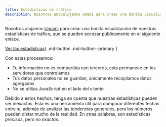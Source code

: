 ```yaml
---
title: Estadísticas de tráfico
description: Nosotros autoalojamos Umami para crear una bonita visualización de nuestras estadísticas de tráfico, que se hacen públicas aquí.
---
```


<!-- markdownlint-disable MD051 -->

Nosotros alojamos [Umami](https://umami.is) para crear una bonita visualización de nuestras estadísticas de tráfico, que se pueden accesar públicamente en el siguiente enlace.

[Ver las estadísticas](https://stats.privacyguides.net/share/nVWjyd2QfgOPBhMF/www.privacyguides.org){ .md-button .md-button--primary }

Con estas procesamos:

- Tu información no es compartida con terceros, esta permanece en los servidores que controlamos
- Tus datos personales no se guardan, únicamente recopilamos datos agregados
- No se utiliza JavaScript en el lado del cliente

Debido a estos hechos, tenga en cuenta que nuestras estadísticas pueden ser inexactas. Esta es una herramienta útil para comparar diferentes fechas entre sí, además de analizar las tendencias generales, pero los números pueden distar mucho de la realidad. En otras palabras, son estadísticas _precisas_, pero no _exactas_.
